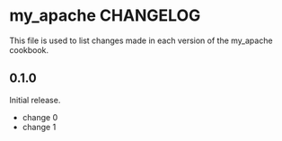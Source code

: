 # my_apache CHANGELOG

This file is used to list changes made in each version of the my_apache cookbook.

## 0.1.0

Initial release.

- change 0
- change 1

